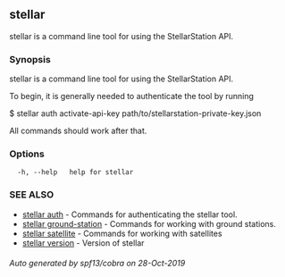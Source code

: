 ## stellar

stellar is a command line tool for using the StellarStation API.

### Synopsis

stellar is a command line tool for using the StellarStation API.

To begin, it is generally needed to authenticate the tool by running

$ stellar auth activate-api-key path/to/stellarstation-private-key.json

All commands should work after that.

### Options

```
  -h, --help   help for stellar
```

### SEE ALSO

* [stellar auth](stellar_auth.md)	 - Commands for authenticating the stellar tool.
* [stellar ground-station](stellar_ground-station.md)	 - Commands for working with ground stations.
* [stellar satellite](stellar_satellite.md)	 - Commands for working with satellites
* [stellar version](stellar_version.md)	 - Version of stellar

###### Auto generated by spf13/cobra on 28-Oct-2019
